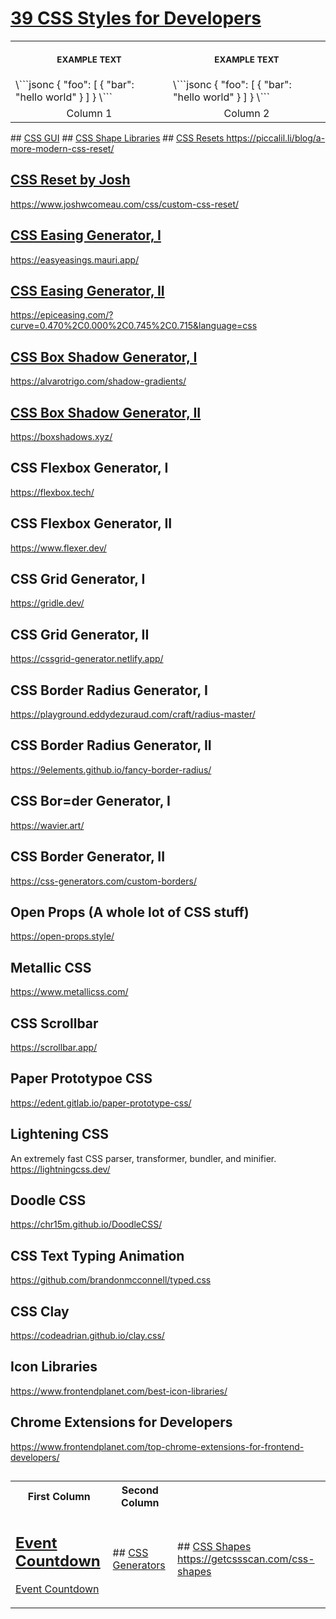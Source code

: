 <h1 id="title"><a href="https://www.frontendplanet.com/useful-css-tools/" target="_blank" rel="noopener">39 CSS Styles for Developers</a></h1>

<table>
<tr>
<th align="center">
<img width="441" height="1">
<p> 
<small>
EXAMPLE TEXT
</small>
</p>
</th>
<th align="center">
<img width="441" height="1">
<p> 
<small>
EXAMPLE TEXT
</small>
</p>
</th>
</tr>
<tr>
<td>
<!-- REMOVE THE BACKSLASHES -->
\```jsonc
{
  "foo": [
    {
      "bar": "hello world"
    }
  ]
}
\```
  
</td>
<td>
<!-- REMOVE THE BACKSLASHES -->
\```jsonc
{
  "foo": [
    {
      "bar": "hello world"
    }
  ]
}
\```
  
</td>
</tr>
<tr>
<td align="center">
Column 1
</td>
<td align="center">
Column 2
</td>
</tr>
</table>
<table>
<tr>
<th> First Column</th>
<th> Second Column </th>
</tr>
<tr>
<td>

## <a href="" target="_blank" rel="noopener">Event Countdown
<a href="https://chrisburnell.com/event-countdown/" target="_blank" rel="noopener">Event Countdown</a>
</td>
## <a href="https://cssgui.com/" target="_blank" rel="noopener">CSS GUI</a>
<td>
## <a href="https://css-generators.com/polygon-shape/" target="_blank" rel="noopener">CSS Generators</a>
</td>
## <a href="https://css-generators.com/ribbon-shapes/" target="_blank" rel="noopener">CSS Shape Libraries</a>
<td>
## <a href="" target="_blank" rel="noopener">CSS Shapes
https://getcssscan.com/css-shapes
</td>
## <a href="" target="_blank" rel="noopener">CSS Resets
https://piccalil.li/blog/a-more-modern-css-reset/

## <a href="" target="_blank" rel="noopener">CSS Reset by Josh
https://www.joshwcomeau.com/css/custom-css-reset/

## <a href="" target="_blank" rel="noopener">CSS Easing Generator, I
https://easyeasings.mauri.app/

## <a href="" target="_blank" rel="noopener">CSS Easing Generator, II
https://epiceasing.com/?curve=0.470%2C0.000%2C0.745%2C0.715&language=css

## <a href="" target="_blank" rel="noopener">CSS Box Shadow Generator, I
https://alvarotrigo.com/shadow-gradients/

## <a href="" target="_blank" rel="noopener">CSS Box Shadow Generator, II
https://boxshadows.xyz/

## CSS Flexbox Generator, I
https://flexbox.tech/

## CSS Flexbox Generator, II
https://www.flexer.dev/

## CSS Grid Generator, I
https://gridle.dev/

## CSS Grid Generator, II
https://cssgrid-generator.netlify.app/

## CSS Border Radius Generator, I
https://playground.eddydezuraud.com/craft/radius-master/

## CSS Border Radius Generator, II
https://9elements.github.io/fancy-border-radius/

## CSS Bor=der Generator, I
https://wavier.art/

## CSS Border Generator, II
https://css-generators.com/custom-borders/

## Open Props (A whole lot of CSS stuff)
https://open-props.style/

## Metallic CSS
https://www.metallicss.com/

## CSS Scrollbar
https://scrollbar.app/

## Paper Prototypoe CSS
https://edent.gitlab.io/paper-prototype-css/

## Lightening CSS
An extremely fast CSS parser, transformer, bundler, and minifier.
https://lightningcss.dev/

## Doodle CSS
https://chr15m.github.io/DoodleCSS/

## CSS Text Typing Animation
https://github.com/brandonmcconnell/typed.css

## CSS Clay
https://codeadrian.github.io/clay.css/

## Icon Libraries
https://www.frontendplanet.com/best-icon-libraries/

## Chrome Extensions for Developers
https://www.frontendplanet.com/top-chrome-extensions-for-frontend-developers/

## 


## 
